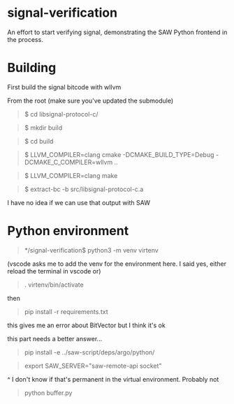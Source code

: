 # signal-verification

An effort to start verifying signal, demonstrating the SAW Python frontend in the process.

# Building

First build the signal bitcode with wllvm

From the root (make sure you've updated the submodule)

> $ cd libsignal-protocol-c/

> $ mkdir build

> $ cd build

> $ LLVM_COMPILER=clang cmake -DCMAKE_BUILD_TYPE=Debug -DCMAKE_C_COMPILER=wllvm ..

> $ LLVM_COMPILER=clang make

> $ extract-bc -b src/libsignal-protocol-c.a

I have no idea if we can use that output with SAW

# Python environment

> */signal-verification$ python3 -m venv virtenv

(vscode asks me to add the venv for the environment here. I said yes, either reload the terminal in vscode or)

> . virtenv/bin/activate

then

> pip install -r requirements.txt

this gives me an error about BitVector but I think it's ok

this part needs a better answer...

> pip install -e ../saw-script/deps/argo/python/

> export SAW_SERVER="saw-remote-api socket"

^ I don't know if that's permanent in the virtual environment. Probably not

> python buffer.py
